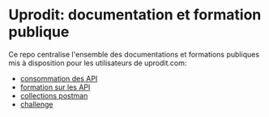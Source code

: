 # Uprodit: documentation et formation publique

Ce repo centralise l'ensemble des documentations et formations publiques mis à disposition pour les utilisateurs de uprodit.com:

* [consommation des API](./uprodit_api.md)
* [formation sur les API](./formation_slides.pdf)
* [collections postman](./postman)
* [challenge](./challenge.md)
